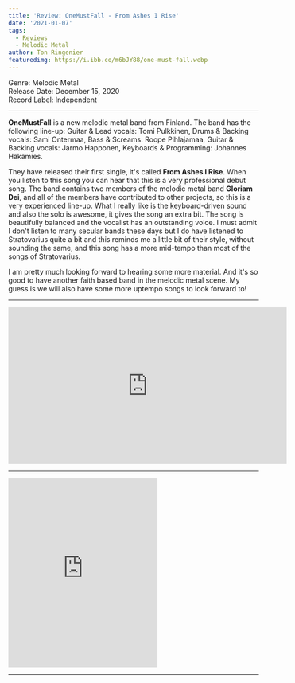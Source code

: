 ```yaml
---
title: 'Review: OneMustFall - From Ashes I Rise'
date: '2021-01-07'
tags:
  - Reviews
  - Melodic Metal
author: Ton Ringenier
featuredimg: https://i.ibb.co/m6bJY88/one-must-fall.webp
---
```


Genre: Melodic Metal <br>
Release Date: December 15, 2020<br>
Record Label: Independent<br>

<hr>

**OneMustFall** is a new melodic metal band from Finland. The band has the following line-up:  Guitar & Lead vocals: Tomi Pulkkinen, Drums & Backing vocals: Sami Ontermaa, Bass & Screams: Roope Pihlajamaa, Guitar & Backing vocals: Jarmo Happonen, Keyboards & Programming: Johannes Häkämies.

 They have released their first single, it's called **From Ashes I Rise**. When you listen to this song you can hear that this is a very professional debut song. The band contains two members of the melodic metal band **Gloriam Dei**, and all of the members have contributed to other projects, so this is a very experienced line-up.   What I really like is the keyboard-driven sound and also the solo is awesome, it gives the song an extra bit. The song is beautifully balanced and the vocalist has an outstanding voice. I must admit I don't listen to many secular bands these days but I do have listened to Stratovarius quite a bit and this reminds me a little bit of their style, without sounding the same, and this song has a more mid-tempo than most of the songs of Stratovarius.

 I am pretty much looking forward to hearing some more material. And it's so good to have another faith based band in the melodic metal scene. My guess is we will also have some more uptempo songs to look forward to!

<hr>

<div class="video-container"><iframe src="https://www.youtube.com/embed/8EdGXf9HYbc" width="560" height="315" frameborder="0"></iframe></div>



<hr>

<iframe src="https://open.spotify.com/embed/track/28E6MqH3LdqKk8hjCx273Q" width="300" height="380" frameborder="0" allowtransparency="true" allow="encrypted-media"></iframe>

<hr>





